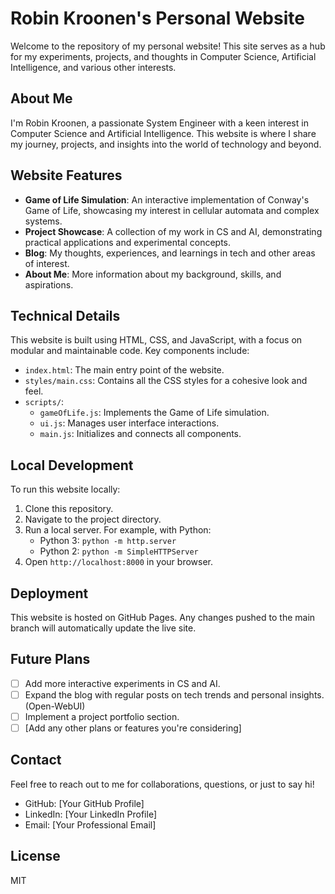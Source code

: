 # Robin Kroonen's Personal Website

Welcome to the repository of my personal website! This site serves as a hub for my experiments, projects, and thoughts in Computer Science, Artificial Intelligence, and various other interests.

## About Me

I'm Robin Kroonen, a passionate System Engineer with a keen interest in Computer Science and Artificial Intelligence. This website is where I share my journey, projects, and insights into the world of technology and beyond.

## Website Features

- **Game of Life Simulation**: An interactive implementation of Conway's Game of Life, showcasing my interest in cellular automata and complex systems.
- **Project Showcase**: A collection of my work in CS and AI, demonstrating practical applications and experimental concepts.
- **Blog**: My thoughts, experiences, and learnings in tech and other areas of interest.
- **About Me**: More information about my background, skills, and aspirations.

## Technical Details

This website is built using HTML, CSS, and JavaScript, with a focus on modular and maintainable code. Key components include:

- `index.html`: The main entry point of the website.
- `styles/main.css`: Contains all the CSS styles for a cohesive look and feel.
- `scripts/`:
  - `gameOfLife.js`: Implements the Game of Life simulation.
  - `ui.js`: Manages user interface interactions.
  - `main.js`: Initializes and connects all components.

## Local Development

To run this website locally:

1. Clone this repository.
2. Navigate to the project directory.
3. Run a local server. For example, with Python:
   - Python 3: `python -m http.server`
   - Python 2: `python -m SimpleHTTPServer`
4. Open `http://localhost:8000` in your browser.

## Deployment

This website is hosted on GitHub Pages. Any changes pushed to the main branch will automatically update the live site.

## Future Plans

- [ ] Add more interactive experiments in CS and AI.
- [ ] Expand the blog with regular posts on tech trends and personal insights. (Open-WebUI)
- [ ] Implement a project portfolio section.
- [ ] [Add any other plans or features you're considering]

## Contact

Feel free to reach out to me for collaborations, questions, or just to say hi!

- GitHub: [Your GitHub Profile]
- LinkedIn: [Your LinkedIn Profile]
- Email: [Your Professional Email]

## License

MIT
